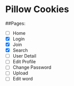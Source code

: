 # Pillow Cookies

##Pages:

- [ ] Home
- [x] Login
- [x] Join
- [x] Search
- [ ] User Detail
- [ ] Edit Profile
- [ ] Change Password
- [ ] Upload
- [ ] Edit word

